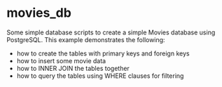 # movies_db

Some simple database scripts to create a simple Movies database using PostgreSQL.
This example demonstrates the following:

* how to create the tables with primary keys and foreign keys
* how to insert some movie data
* how to INNER JOIN the tables together
* how to query the tables using WHERE clauses for filtering
